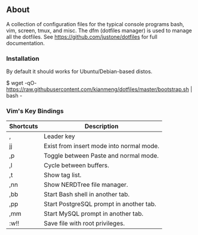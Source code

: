 ## About
A collection of configuration files for the typical console programs bash, vim,
screen, tmux, and misc. The dfm (dotfiles manager) is used to manage all the
dotfiles.  See https://github.com/justone/dotfiles for full documentation.

### Installation
By default it should works for Ubuntu/Debian-based distos.

$ wget -qO- https://raw.githubusercontent.com/kianmeng/dotfiles/master/bootstrap.sh | bash -

### Vim's Key Bindings
| Shortcuts | Description                              |
|-----------|------------------------------------------|
| ,         | Leader key                               |
| jj        | Exist from insert mode into normal mode. |
| ,p        | Toggle between Paste and normal mode.    |
| ,l        | Cycle between buffers.                   |
| ,t        | Show tag list.                           |
| ,nn       | Show NERDTree file manager.              |
| ,bb       | Start Bash shell in another tab.         |
| ,pp       | Start PostgreSQL prompt in another tab.  |
| ,mm       | Start MySQL prompt in another tab.       |
| :w!!      | Save file with root privileges.          |
